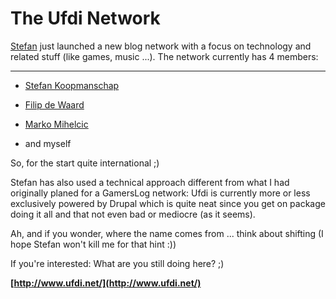 # The Ufdi Network

[Stefan](http://www.leftontheweb.com/) just launched a new blog network with a focus on technology and related stuff (like games, music ...). The network currently has 4 members:

-------------------------------



* [Stefan Koopmanschap](http://www.leftontheweb.com)

* [Filip de Waard](http://www.filipdewaard.com/)

* [Marko Mihelcic](http://www.mcville.net/)

* and myself



So, for the start quite international ;) 



Stefan has also used a technical approach different from what I had originally planed for a GamersLog network: Ufdi is currently more or less exclusively powered by Drupal which is quite neat since you get on package doing it all and that not even bad or mediocre (as it seems).



Ah, and if you wonder, where the name comes from ... think about shifting (I hope Stefan won't kill me for that hint :))



If you're interested: What are you still doing here? ;) 



**[http://www.ufdi.net/](http://www.ufdi.net/)**